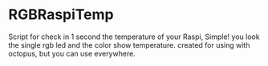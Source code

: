 # RGBRaspiTemp
Script for check in 1 second the temperature of your Raspi, Simple! you look the single rgb led and the color show temperature.  created for using with octopus, but you can use everywhere.
